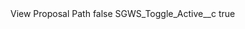 <?xml version="1.0" encoding="UTF-8"?>
<CustomMetadata xmlns="http://soap.sforce.com/2006/04/metadata" xmlns:xsi="http://www.w3.org/2001/XMLSchema-instance" xmlns:xsd="http://www.w3.org/2001/XMLSchema">
    <label>View Proposal Path</label>
    <protected>false</protected>
    <values>
        <field>SGWS_Toggle_Active__c</field>
        <value xsi:type="xsd:boolean">true</value>
    </values>
</CustomMetadata>
